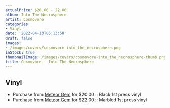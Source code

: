 ```yaml
---
actualPrice: $20.00 - 22.00
album: Into The Necrosphere
artist: Cosmovore
categories:
- Vinyl
date: '2022-04-13T05:13:58'
draft: false
images:
- /images/covers/cosmovore-into_the_necrosphere.png
inStock: true
thumbnailImage: /images/covers/cosmovore-into_the_necrosphere-thumb.png
title: Cosmovore - Into The Necrosphere
---
```


## Vinyl
* Purchase from [Meteor Gem](https://meteor-gem.com/products/cosmovore-into-the-necrosphere) for $20.00 :: Black 1st press vinyl
* Purchase from [Meteor Gem](https://meteor-gem.com/products/cosmovore-into-the-necrosphere) for $22.00 :: Marbled 1st press vinyl
